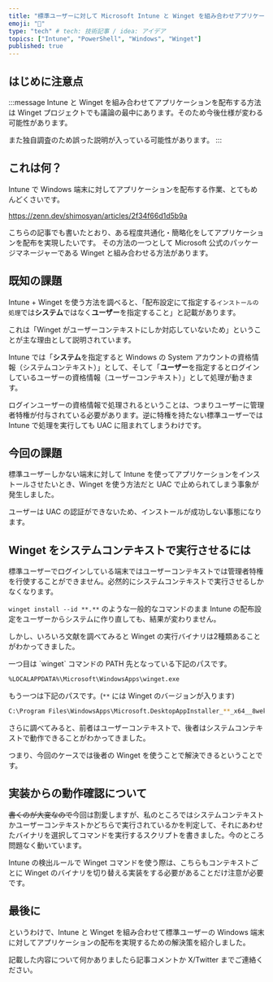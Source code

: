 ```yaml
---
title: "標準ユーザーに対して Microsoft Intune と Winget を組み合わせアプリケーション配布を実現させたい"
emoji: "📝"
type: "tech" # tech: 技術記事 / idea: アイデア
topics: ["Intune", "PowerShell", "Windows", "Winget"]
published: true
---
```


## はじめに注意点

:::message
Intune と Winget を組み合わせてアプリケーションを配布する方法は Winget プロジェクトでも議論の最中にあります。そのため今後仕様が変わる可能性があります。

また独自調査のため誤った説明が入っている可能性があります。
:::

## これは何？

Intune で Windows 端末に対してアプリケーションを配布する作業、とてもめんどくさいです。

https://zenn.dev/shimosyan/articles/2f34f66d1d5b9a

こちらの記事でも書いたとおり、ある程度共通化・簡略化をしてアプリケーションを配布を実現したいです。
その方法の一つとして Microsoft 公式のパッケージマネージャーである Winget と組み合わせる方法があります。

## 既知の課題

Intune + Winget を使う方法を調べると、「配布設定にて指定する`インストールの処理`では**システム**ではなく**ユーザー**を指定すること」と記載があります。

これは「Winget がユーザーコンテキストにしか対応していないため」ということが主な理由として説明されています。

Intune では「**システム**を指定すると Windows の System アカウントの資格情報（システムコンテキスト）」として、そして「**ユーザー**を指定するとログインしているユーザーの資格情報（ユーザーコンテキスト）」として処理が動きます。

ログインユーザーの資格情報で処理されるということは、つまりユーザーに管理者特権が付与されている必要があります。逆に特権を持たない標準ユーザーでは Intune で処理を実行しても UAC に阻まれてしまうわけです。

## 今回の課題

標準ユーザーしかない端末に対して Intune を使ってアプリケーションをインストールさせたいとき、Winget を使う方法だと UAC で止められてしまう事象が発生しました。

ユーザーは UAC の認証ができないため、インストールが成功しない事態になります。

## Winget をシステムコンテキストで実行させるには

標準ユーザーでログインしている端末ではユーザーコンテキストでは管理者特権を行使することができません。必然的にシステムコンテキストで実行させるしかなくなります。

`winget install --id **.**` のような一般的なコマンドのまま Intune の配布設定をユーザーからシステムに作り直しても、結果が変わりません。

しかし、いろいろ文献を調べてみると Winget の実行バイナリは2種類あることがわかってきました。

<!-- cSpell:disable -->一つ目は `winget` コマンドの PATH 先となっている下記のパスです。

```sh
%LOCALAPPDATA%\Microsoft\WindowsApps\winget.exe
```

もう一つは下記のパスです。(`**` には Winget のバージョンが入ります)

```sh
C:\Program Files\WindowsApps\Microsoft.DesktopAppInstaller_**_x64__8wekyb3d8bbwe\winget.exe
```

<!-- cSpell:enable -->さらに調べてみると、前者はユーザーコンテキストで、後者はシステムコンテキストで動作できることがわかってきました。

つまり、今回のケースでは後者の Winget を使うことで解決できるということです。

## 実装からの動作確認について

~~書くのが大変なので~~今回は割愛しますが、私のところではシステムコンテキストかユーザーコンテキストかどちらで実行されているかを判定して、それにあわせたバイナリを選択してコマンドを実行するスクリプトを書きました。今のところ問題なく動いています。

Intune の検出ルールで Winget コマンドを使う際は、こちらもコンテキストごとに Winget のバイナリを切り替える実装をする必要があることだけ注意が必要です。

## 最後に

というわけで、Intune と Winget を組み合わせて標準ユーザーの Windows 端末に対してアプリケーションの配布を実現するための解決策を紹介しました。

記載した内容について何かありましたら記事コメントか X/Twitter までご連絡ください。
